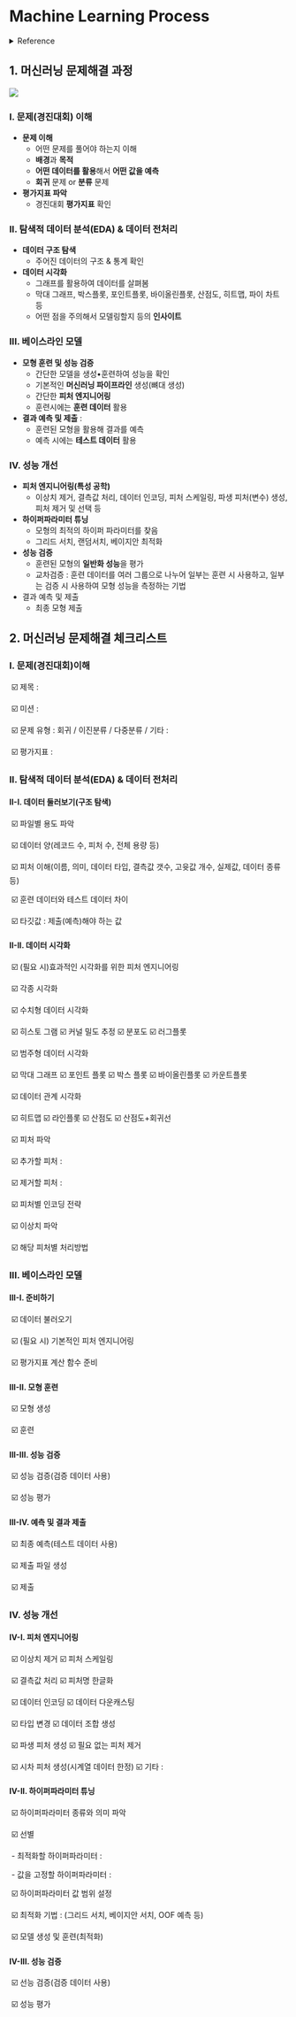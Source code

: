 # Machine Learning Process

<details>
  <summary>Reference</summary>
  머신러닝 & 딥러닝 문제해결 전략
</details>

## 1. 머신러닝 문제해결 과정

<img src = "https://p.ipic.vip/iucyog.png">

### I. 문제(경진대회) 이해

- **문제 이해** 
  - 어떤 문제를 풀어야 하는지 이해
  - **배경**과 **목적**
  - **어떤 데이터를 활용**해서 **어떤 값을 예측**
  - **회귀** 문제 or **분류** 문제
- **평가지표 파악**
  - 경진대회 **평가지표** 확인

### II. 탐색적 데이터 분석(EDA) & 데이터 전처리

- **데이터 구조 탐색**
  - 주어진 데이터의 구조 & 통계 확인
- **데이터 시각화**
  - 그래프를 활용하여 데이터를 살펴봄
  - 막대 그래프, 박스플롯, 포인트플롯, 바이올린플롯, 산점도, 히트맵, 파이 차트 등
  - 어떤 점을 주의해서 모델링할지 등의 **인사이트**

### III. 베이스라인 모델

- **모형 훈련 및 성능 검증**
  - 간단한 모델을 생성•훈련하여 성능을 확인
  - 기본적인 **머신러닝 파이프라인** 생성(뼈대 생성)
  - 간단한 **피처 엔지니어링**
  - 훈련시에는 **훈련 데이터** 활용
- **결과 예측 및 제출** : 
  - 훈련된 모형을 활용해 결과를 예측
  - 예측 시에는 **테스트 데이터** 활용

### IV. 성능 개선

- **피처 엔지니어링(특성 공학)**
  - 이상치 제거, 결측값 처리, 데이터 인코딩, 피처 스케일링, 파생 피처(변수) 생성, 피처 제거 및 선택 등
- **하이퍼파라미터 튜닝**
  - 모형의 최적의 하이퍼 파라미터를 찾음
  - 그리드 서치, 랜덤서치, 베이지안 최적화
- **성능 검증**
  - 훈련된 모형의 **일반화 성능**을 평가
  - 교차검증 : 훈련 데이터를 여러 그룹으로 나누어 일부는 훈련 시 사용하고, 일부는 검증 시 사용하여 모형 성능을 측정하는 기법
- 결과 예측 및 제출
  - 최종 모형 제출

## 2. 머신러닝 문제해결 체크리스트

### I. 문제(경진대회)이해

​	☑️ 제목 :

​	☑️ 미션 :

​	☑️ 문제 유형 : 회귀 / 이진분류 / 다중분류 / 기타 :

​	☑️ 평가지표 :

### II. 탐색적 데이터 분석(EDA) & 데이터 전처리

#### II-I. 데이터 둘러보기(구조 탐색)

​	☑️ 파일별 용도 파악

​	☑️ 데이터 양(레코드 수, 피처 수, 전체 용량 등)

​	☑️ 피처 이해(이름, 의미, 데이터 타입, 결측값 갯수, 고윳값 개수, 실제값, 데이터 종류 등)

​	☑️ 훈련 데이터와 테스트 데이터 차이

​	☑️ 타깃값 : 제출(예측)해야 하는 값

#### II-II. 데이터 시각화

​	☑️ (필요 시)효과적인 시각화를 위한 피처 엔지니어링

​	☑️ 각종 시각화

​		☑️ 수치형 데이터 시각화

​			☑️ 히스토 그램   ☑️ 커널 밀도 추정   ☑️ 분포도   ☑️ 러그플롯

​		☑️ 범주형 데이터 시각화

​			☑️ 막대 그래프   ☑️ 포인트 플롯   ☑️ 박스 플롯   ☑️ 바이올린플롯   ☑️ 카운트플롯

​		☑️ 데이터 관계 시각화

​			☑️ 히트맵   ☑️ 라인플롯   ☑️ 산점도   ☑️ 산점도+회귀선

​	☑️ 피처 파악

​		☑️ 추가할 피처 :

​		☑️ 제거할 피처 :

​		☑️ 피처별 인코딩 전략

​	☑️ 이상치 파악

​		☑️ 해당 피처별 처리방법

### III. 베이스라인 모델

#### III-I. 준비하기

​	☑️ 데이터 불러오기

​	☑️ (필요 시) 기본적인 피처 엔지니어링

​	☑️ 평가지표 계산 함수 준비

#### III-II. 모형 훈련

​	☑️ 모형 생성

​	☑️ 훈련

#### III-III. 성능 검증

​	☑️ 성능 검증(검증 데이터 사용)

​	☑️ 성능 평가

#### III-IV. 예측 및 결과 제출

​	☑️ 최종 예측(테스트 데이터 사용)

​	☑️ 제출 파일 생성

​	☑️ 제출

### IV. 성능 개선

#### IV-I. 피처 엔지니어링

​	☑️ 이상치 제거                                        ☑️ 피처 스케일링

​	☑️ 결측값 처리                                        ☑️ 피처명 한글화

​	☑️ 데이터 인코딩                                     ☑️ 데이터 다운캐스팅

​	☑️ 타입 변경                                            ☑️ 데이터 조합 생성

​	☑️ 파생 피처 생성                                    ☑️ 필요 없는 피처 제거

​	☑️ 시차 피처 생성(시계열 데이터 한정)      ☑️ 기타 :

#### IV-II. 하이퍼파라미터 튜닝

​	☑️ 하이퍼파라미터 종류와 의미 파악

​	☑️ 선별

​		- 최적화할 하이퍼파라미터 :

​		- 값을 고정할 하이퍼파라미터 :

​	☑️ 하이퍼파라미터 값 범위 설정

​	☑️ 최적화 기법 : (그리드 서치, 베이지안 서치, OOF 예측 등)

​	☑️ 모델 생성 및 훈련(최적화)

#### IV-III. 성능 검증

​	☑️ 선능 검증(검증 데이터 사용)

​	☑️ 성능 평가